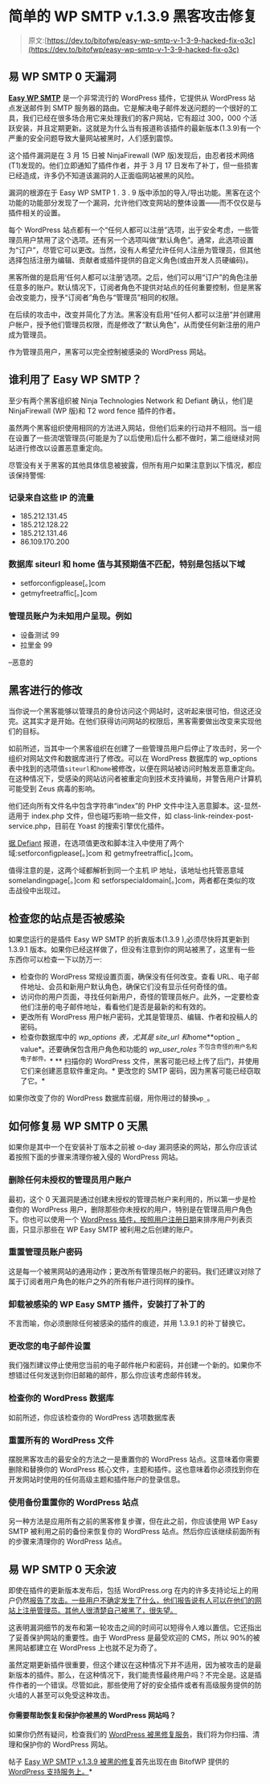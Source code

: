 # 简单的 WP SMTP v.1.3.9 黑客攻击修复

> 原文:[https://dev.to/bitofwp/easy-wp-smtp-v-1-3-9-hacked-fix-o3c](https://dev.to/bitofwp/easy-wp-smtp-v-1-3-9-hacked-fix-o3c)

## [](#easy-wp-smtp-0day-vulnerability)易 WP SMTP 0 天漏洞

[**Easy WP SMTP**](https://wordpress.org/plugins/easy-wp-smtp/) 是一个非常流行的 WordPress 插件，它提供从 WordPress 站点发送邮件到 SMTP 服务器的路由。它是解决电子邮件发送问题的一个很好的工具，我们已经在很多场合用它来处理我们的客户网站，它有超过 300，000 个活跃安装，并且定期更新。这就是为什么当有报道称该插件的最新版本(1.3.9)有一个严重的安全问题导致大量网站被黑时，人们感到震惊。

这个插件漏洞是在 3 月 15 日被 NinjaFirewall (WP 版)发现后，由忍者技术网络(T1)发现的。他们立即通知了插件作者，并于 3 月 17 日发布了补丁，但一些损害已经造成，许多仍不知道该漏洞的人正面临网站被黑的风险。

漏洞的根源在于 Easy WP SMTP 1 . 3 . 9 版中添加的导入/导出功能。黑客在这个功能的功能部分发现了一个漏洞，允许他们改变网站的整体设置——而不仅仅是与插件相关的设置。

每个 WordPress 站点都有一个“任何人都可以注册”选项，出于安全考虑，一些管理员用户禁用了这个选项。还有另一个选项叫做“默认角色”。通常，此选项设置为“订户”，尽管它可以更改。当然，没有人希望允许任何人注册为管理员，但其他选择包括注册为编辑、贡献者或插件提供的自定义角色(或由开发人员硬编码)。

黑客所做的是启用‘任何人都可以注册’选项。之后，他们可以用“订户”的角色注册任意多的账户。默认情况下，订阅者角色不提供对站点的任何重要控制，但是黑客会改变能力，授予“订阅者”角色与“管理员”相同的权限。

在后续的攻击中，改变并简化了方法。黑客没有启用“任何人都可以注册”并创建用户帐户，授予他们管理员权限，而是修改了“默认角色”，从而使任何新注册的用户成为管理员。

作为管理员用户，黑客可以完全控制被感染的 WordPress 网站。

## [](#who-exploited-easy-wp-smtp)谁利用了 Easy WP SMTP？

至少有两个黑客组织被 Ninja Technologies Network 和 Defiant 确认，他们是 NinjaFirewall (WP 版)和 T2 word fence 插件的作者。

虽然两个黑客组织使用相同的方法进入网站，但他们后来的行动并不相同。当一组在设置了一些流氓管理员(可能是为了以后使用)后什么都不做时，第二组继续对网站进行修改以设置恶意重定向。

尽管没有关于黑客的其他具体信息被披露，但所有用户如果注意到以下情况，都应该保持警惕:

### [](#logged-traffic-from-these-ips)记录来自这些 IP 的流量

*   185.212.131.45
*   185.212.128.22
*   185.212.131.46
*   86.109.170.200

### [](#database-siteurl-and-home-values-not-matching-their-intended-values-especially-including-the-following-domains)数据库 siteurl 和 home 值与其预期值不匹配，特别是包括以下域

*   setforconfigplease[。]com
*   getmyfreetraffic[。]com

### [](#administrator-accounts-present-for-unknown-users-for-example)管理员账户为未知用户呈现。例如

*   设备测试 99
*   拉里金 99

–恶意的

## [](#modifications-made-by-hackers)黑客进行的修改

当你说一个黑客能够以管理员的身份访问这个网站时，这听起来很可怕，但这还没完。这其实才是开始。在他们获得访问网站的权限后，黑客需要做出改变来实现他们的目标。

如前所述，当其中一个黑客组织在创建了一些管理员用户后停止了攻击时，另一个组织对网站文件和数据库进行了修改。可以在 WordPress 数据库的 wp_options 表中找到的选项值`siteurl`和`home`被修改，以便在网站被访问时触发恶意重定向。在这种情况下，受感染的网站访问者被重定向到技术支持骗局，并警告用户计算机可能受到 Zeus 病毒的影响。

他们还向所有文件名中包含字符串“index”的 PHP 文件中注入恶意脚本。这-显然-适用于 index.php 文件，但也碰巧影响一些文件，如 class-link-reindex-post-service.php，目前在 Yoast 的搜索引擎优化插件。

[据 Defiant](https://www.wordfence.com/blog/2019/03/hackers-abusing-recently-patched-vulnerability-in-easy-wp-smtp-plugin/) 报道，在选项值更改和脚本注入中使用了两个域:setforconfigplease[。]com 和 getmyfreetraffic[。]com。

值得注意的是，这两个域都解析到同一个主机 IP 地址，该地址也托管恶意域 somelandingpage[。]com 和 setforspecialdomain[。]com，两者都在类似的攻击战役中出现过。

## [](#checking-your-site-for-being-infected)检查您的站点是否被感染

如果您运行的是插件 Easy WP SMTP 的折衷版本(1.3.9 ),必须尽快将其更新到 1.3.9.1 版本。如果你已经这样做了，但没有注意到你的网站被黑了，这里有一些东西你可以检查一下以防万一:

*   检查你的 WordPress 常规设置页面，确保没有任何改变。查看 URL、电子邮件地址、会员和新用户默认角色，确保它们没有显示任何奇怪的值。
*   访问你的用户页面，寻找任何新用户，奇怪的管理员帐户。此外，一定要检查他们注册的电子邮件地址，看看他们是否是最新的和有效的。
*   更改所有 WordPress 用户帐户密码，尤其是管理员、编辑、作者和投稿人的密码。
*   检查你数据库中的 *wp_options* *表，尤其是 *site_url* 和*home**option _ value*。还要确保包含用户角色和功能的 *wp_user_roles* <sup>不包含奇怪的用户名和电子邮件。</sup>*
**   扫描你的 WordPress 文件，黑客可能已经上传了后门，并使用它们来创建恶意软件重定向。*   更改您的 SMTP 密码，因为黑客可能已经窃取了它。*

 *<sup>*</sup> 如果你改变了你的 WordPress 数据库前缀，用你用过的替换`wp_`。

## [](#how-to-fix-easy-wp-smtp-0day-hack)如何修复易 WP SMTP 0 天黑

如果你是其中一个在安装补丁版本之前被 o-day 漏洞感染的网站，那么你应该试着按照下面的步骤来清理你被入侵的 WordPress 网站。

### [](#delete-any-unauthorized-admin-user-accounts)删除任何未授权的管理员用户账户

最初，这个 0 天漏洞是通过创建未授权的管理员帐户来利用的，所以第一步是检查你的 WordPress 用户，删除那些你未授权的用户，特别是在管理员用户角色下。你也可以使用一个 [WordPress 插件，按照用户注册日期](https://wordpress.org/plugins/recently-registered/)来排序用户列表页面，只显示那些在 WP Easy SMTP 被利用之后创建的账户。

### [](#reset-admin-account-password)重置管理员账户密码

这是每一个被黑网站的通用动作；更改所有管理员帐户的密码。我们还建议对除了属于订阅者用户角色的帐户之外的所有帐户进行同样的操作。

### [](#uninstall-the-infected-wp-easy-smtp-plugin-and-install-the-patched-one)卸载被感染的 WP Easy SMTP 插件，安装打了补丁的

不言而喻，你必须删除任何被感染的插件的痕迹，并用 1.3.9.1 的补丁替换它。

### [](#change-your-email-settings)更改您的电子邮件设置

我们强烈建议停止使用您当前的电子邮件帐户和密码，并创建一个新的。如果你不想错过任何发送到你旧邮箱的邮件，那么你应该考虑邮件转发。

### 检查你的 WordPress 数据库

如前所述，你应该检查你的 WordPress 选项数据库表

### [](#reset-all-of-the-wordpress-files)重置所有的 WordPress 文件

摆脱黑客攻击的最安全的方法之一是重置你的 WordPress 站点。这意味着你需要删除和替换你的 WordPress 核心文件，主题和插件。这也意味着你必须找到你在开发网站时使用的任何高级主题和插件账户的登录信息。

### [](#reset-your-wordpress-site-using-a-backup)使用备份重置你的 WordPress 站点

另一种方法是应用所有之前的黑客修复步骤，但在此之前，你应该使用 WP Easy SMTP 被利用之前的备份来恢复你的 WordPress 站点。然后你应该继续前面所有的步骤来清理你的 WordPress 站点。

## [](#the-easy-wp-smtp-0day-aftermath)易 WP SMTP 0 天余波

即使在插件的更新版本发布后，包括 WordPress.org 在内的许多支持论坛上的用户仍然[报告了攻击。一些用户不确定发生了什么，他们报告说有人可以在他们的网站上注册管理员。其他人很清楚自己被黑了，很失望。](https://wordpress.org/support/topic/hacked-126/)

这表明漏洞细节的发布和第一轮攻击之间的时间可以短得令人难以置信。它还指出了妥善保护网站的重要性。由于 WordPress 是最受欢迎的 CMS，所以 90%的被黑网站都建立在 WordPress 上也就不足为奇了。

虽然定期更新插件很重要，但这个建议在这种情况下并不适用，因为被攻击的是最新版本的插件。那么，在这种情况下，我们能责怪最终用户吗？不完全是。这是插件作者的一个错误。尽管如此，那些使用了好的安全插件或者有高级服务提供的防火墙的人甚至可以免受这种攻击。

#### 你需要帮助恢复和保护你被黑的 WordPress 网站吗？

如果你仍然有疑问，检查我们的 [WordPress 被黑修复服务](https://bitofwp.com/wordpress-malware-removal/)，我们将为你扫描、清理和保护你的 WordPress 网站。

帖子 [Easy WP SMTP v.1.3.9 被黑的修复](https://bitofwp.com/security/easy-wp-smtp-hacked-fix/)首先出现在由 BitofWP 提供的 [WordPress 支持服务上。](https://bitofwp.com)*